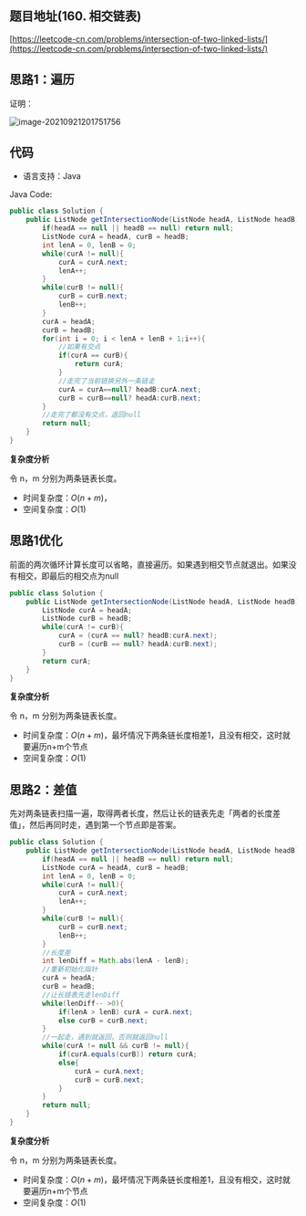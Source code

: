## 题目地址(160. 相交链表)

[https://leetcode-cn.com/problems/intersection-of-two-linked-lists/](https://leetcode-cn.com/problems/intersection-of-two-linked-lists/)

## 思路1：遍历

证明：

![image-20210921201751756](https://gitee.com/DoubleW2w/blog-image/raw/master/img/202109212017473.png)



## 代码

- 语言支持：Java

Java Code:

```java
public class Solution {
    public ListNode getIntersectionNode(ListNode headA, ListNode headB) {
        if(headA == null || headB == null) return null;
        ListNode curA = headA, curB = headB;
        int lenA = 0, lenB = 0;
        while(curA != null){
            curA = curA.next;
            lenA++;
        }
        while(curB != null){
            curB = curB.next;
            lenB++;
        }
        curA = headA;
        curB = headB;
        for(int i = 0; i < lenA + lenB + 1;i++){
            //如果有交点
            if(curA == curB){
                return curA;
            }
            //走完了当前链换另外一条链走
            curA = curA==null? headB:curA.next;
            curB = curB==null? headA:curB.next;
        }
        //走完了都没有交点，返回null
        return null;
    }
}

```


**复杂度分析**

令 n，m 分别为两条链表长度。

- 时间复杂度：$O(n+m)$，
- 空间复杂度：$O(1)$

## 思路1优化

前面的两次循环计算长度可以省略，直接遍历。如果遇到相交节点就退出。如果没有相交，即最后的相交点为null

```java
public class Solution {
    public ListNode getIntersectionNode(ListNode headA, ListNode headB) {
        ListNode curA = headA;
        ListNode curB = headB;
        while(curA != curB){
            curA = (curA == null? headB:curA.next);
            curB = (curB == null? headA:curB.next);
        }
        return curA;
    }
}
```

**复杂度分析**

令 n，m 分别为两条链表长度。

- 时间复杂度：$O(n+m)$，最坏情况下两条链长度相差1，且没有相交，这时就要遍历n+m个节点
- 空间复杂度：$O(1)$



## 思路2：差值

先对两条链表扫描一遍，取得两者长度，然后让长的链表先走「两者的长度差值」，然后再同时走，遇到第一个节点即是答案。

```java
public class Solution {
    public ListNode getIntersectionNode(ListNode headA, ListNode headB) {
        if(headA == null || headB == null) return null;
        ListNode curA = headA, curB = headB;
        int lenA = 0, lenB = 0;
        while(curA != null){
            curA = curA.next;
            lenA++;
        }
        while(curB != null){
            curB = curB.next;
            lenB++;
        }
        //长度差
        int lenDiff = Math.abs(lenA - lenB);
        //重新初始化指针
        curA = headA;
        curB = headB;
        //让长链表先走lenDiff
        while(lenDiff-- >0){
            if(lenA > lenB) curA = curA.next;
            else curB = curB.next;
        }
        //一起走，遇到就返回，否则就返回null
        while(curA != null && curB != null){
            if(curA.equals(curB)) return curA;
            else{
                curA = curA.next;
                curB = curB.next;
            }
        }
        return null;
    }
}
```

**复杂度分析**

令 n，m 分别为两条链表长度。

- 时间复杂度：$O(n+m)$，最坏情况下两条链长度相差1，且没有相交，这时就要遍历n+m个节点
- 空间复杂度：$O(1)$